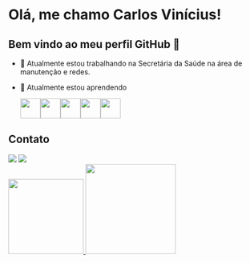 # Olá, me chamo Carlos Vinícius! 
## Bem vindo ao meu perfil GitHub 👋

- 🔭 Atualmente estou trabalhando na Secretária da Saúde na área de manutenção e redes.
- 🌱 Atualmente estou aprendendo
  
  <img src="https://cdn.jsdelivr.net/gh/devicons/devicon@latest/icons/java/java-original.svg" width="40" height="40"/><img src="https://cdn.jsdelivr.net/gh/devicons/devicon@latest/icons/javascript/javascript-original.svg" width="40" height="40"/><img src="https://cdn.jsdelivr.net/gh/devicons/devicon@latest/icons/css3/css3-original.svg" width="40" height="40"/><img src="https://cdn.jsdelivr.net/gh/devicons/devicon@latest/icons/html5/html5-original.svg" width="40" height="40"/><img src="https://cdn.jsdelivr.net/gh/devicons/devicon@latest/icons/python/python-original.svg" width="40" height="40"/>

## Contato
<div>
<a href="https://www.instagram.com/carlos_vinicius0901/" target="_blank"><img loading="lazy" src="https://img.shields.io/badge/-Instagram-%23E4405F?style=for-the-badge&logo=instagram&logoColor=white" target="_blank"></a> <a href="https://www.linkedin.com/in/carlos-vinicius-a292a4241/" target="_blank"><img loading="lazy" src="https://img.shields.io/badge/-LinkedIn-%230077B5?style=for-the-badge&logo=linkedin&logoColor=white" target="_blank"></a>
<div>
<div>
<a href="https://github.com/CarlosVSAmorim">
<img loading="lazy" height="150em" src="https://github-readme-stats.vercel.app/api/top-langs/?username=CarlosVSAmorim&layout=compact&langs_count=7&theme=dracula"/> <img loading="lazy" height="180em" src="https://github-readme-stats.vercel.app/api?username=CarlosVSAmorim&show_icons=true&theme=dracula&include_all_commits=true&count_private=true"/>
</div>
